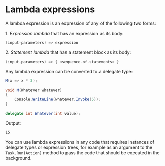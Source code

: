 # Lambda expressions

A lambda expression is an expression of any of the following two forms:

1\. _Expression lambda_ that has an expression as its body:

```csharp
(input-parameters) => expression
```

2\. _Statement lambda_ that has a statement block as its body:

```csharp
(input-parameters) => { <sequence-of-statements> }
```

Any lambda expression can be converted to a delegate type:

```csharp
M(x => x * 3);

void M(Whatever whatever)
{
    Console.WriteLine(whatever.Invoke(5));
}

delegate int Whatever(int value);
```

Output:

```output
15
```

You can use lambda expressions in any code that requires instances of delegate types or expression trees, for example as an argument to the `Task.Run(Action)` method to pass the code that should be executed in the background.
